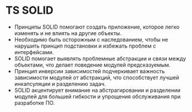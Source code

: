 # TS SOLID 

- Принципы SOLID помогают создать приложение, которое легко изменять и не влиять на другие объекты.
- Необходимо быть осторожным с наследованием, чтобы не нарушить принцип подстановки и избежать проблем с интерфейсами.
- SOLID помогает выявлять проблемные абстракции и связи между объектами, что делает поведение модулей предсказуемым.
- Принцип инверсии зависимостей подчеркивает важность зависимости модулей от абстракций, что способствует лучшей инкапсуляции и разделению задач.
- SOLID акцентирует внимание на абстрагировании и разделении модулей для большей гибкости и упрощения обслуживания при разработке ПО.
